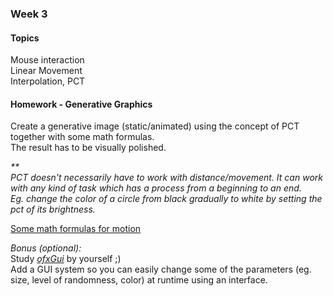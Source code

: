 ### Week 3
#### Topics
Mouse interaction  
Linear Movement  
Interpolation, PCT
<br/>

#### Homework - Generative Graphics
Create a generative image (static/animated) using the concept of PCT together with some math formulas.  
The result has to be visually polished.

_**  
PCT doesn't necessarily have to work with distance/movement. It can work with any kind of task which has a process from a beginning to an end.  
Eg. change the color of a circle from black gradually to white by setting the pct of its brightness._

[Some math formulas for motion](https://soulwire.co.uk/math-for-motion/)

_Bonus (optional):_   
Study [_ofxGui_](https://openframeworks.cc/documentation/ofxGui/) by yourself ;)  
Add a GUI system so you can easily change some of the parameters (eg. size, level of randomness, color) at runtime using an interface.
